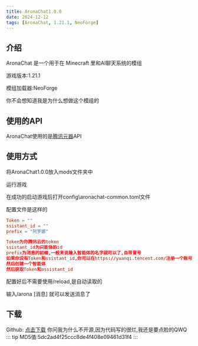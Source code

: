 ```yaml
---
title: AronaChat1.0.0
date: 2024-12-12
tags: [AronaChat, 1.21.1, NeoForge]
---
```

## 介绍
AronaChat 是一个用于在 Minecraft 里和AI聊天系统的模组

游戏版本:1.21.1

模组加载器:NeoForge

你不会想知道我是为什么想做这个模组的
## 使用的API
AronaChat使用的是[腾讯元器](https://yuanqi.tencent.com/)API
## 使用方式
将AronaChat1.0.0放入mods文件夹中

运行游戏

在成功的启动游戏后打开config\aronachat-common.toml文件

配置文件是这样的
```aronachat-common.toml
Token = ""
ssistant_id = ""
prefix = "阿罗娜"

Token为你腾讯云的token
ssistant_id为只能体的id
prefix为消息的前缀,一般来说输入智能体的名字就可以了,自带冒号
如果你没有Token和ssistant_id,你可以在https://yuanqi.tencent.com/注册一个账号
然后创建一个智能体
然后获取Token和assistant_id
```
配置好后不需要使用/reload,是自动读取的

输入/arona [消息] 就可以发送消息了

## 下载
Github: [点击下载](https://github.com/fingtest6/fingmodapcks/releases/tag/AronaChat1.0.0)
你问我为什么不开源,因为代码写的很烂,我还是要点脸的QWQ 
::: tip
MD5值:5dc2ad4f25ccc8de4f408e09461d31f4
:::
